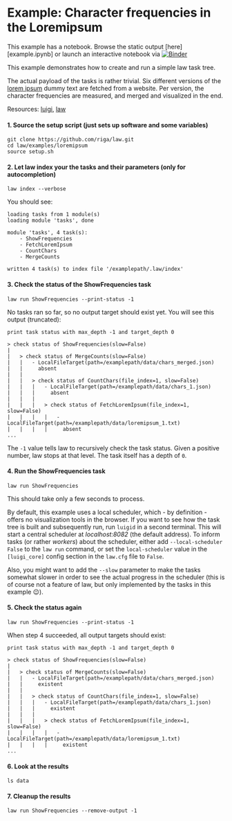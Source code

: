 # Example: Character frequencies in the Loremipsum

This example has a notebook. Browse the static output [here][example.ipynb] or launch an interactive notebook via [![Binder](https://mybinder.org/badge_logo.svg)](https://mybinder.org/v2/gh/riga/law/master?filepath=examples%2Floremipsum%2Fexample.ipynb)

This example demonstrates how to create and run a simple law task tree.

The actual payload of the tasks is rather trivial. Six different versions of the [lorem ipsum](https://www.lipsum.com) dummy text are fetched from a website. Per version, the character frequencies are measured, and merged and visualized in the end.

Resources: [luigi](http://luigi.readthedocs.io/en/stable), [law](http://law.readthedocs.io/en/latest)


#### 1. Source the setup script (just sets up software and some variables)

```shell
git clone https://github.com/riga/law.git
cd law/examples/loremipsum
source setup.sh
```


#### 2. Let law index your the tasks and their parameters (only for autocompletion)

```shell
law index --verbose
```

You should see:

```shell
loading tasks from 1 module(s)
loading module 'tasks', done

module 'tasks', 4 task(s):
    - ShowFrequencies
    - FetchLoremIpsum
    - CountChars
    - MergeCounts

written 4 task(s) to index file '/examplepath/.law/index'
```


#### 3. Check the status of the ShowFrequencies task

```shell
law run ShowFrequencies --print-status -1
```

No tasks ran so far, so no output target should exist yet. You will see this output (truncated):

```shell
print task status with max_depth -1 and target_depth 0

> check status of ShowFrequencies(slow=False)
|
|   > check status of MergeCounts(slow=False)
|   |   - LocalFileTarget(path=/examplepath/data/chars_merged.json)
|   |     absent
|   |
|   |   > check status of CountChars(file_index=1, slow=False)
|   |   |   - LocalFileTarget(path=/examplepath/data/chars_1.json)
|   |   |     absent
|   |   |
|   |   |   > check status of FetchLoremIpsum(file_index=1, slow=False)
|   |   |   |   - LocalFileTarget(path=/examplepath/data/loremipsum_1.txt)
|   |   |   |     absent
...
```

The ``-1`` value tells law to recursively check the task status. Given a positive number, law stops at that level. The task itself has a depth of ``0``.


#### 4. Run the ShowFrequencies task


```shell
law run ShowFrequencies
```

This should take only a few seconds to process.

By default, this example uses a local scheduler, which - by definition - offers no visualization tools in the browser. If you want to see how the task tree is built and subsequently run, run ``luigid`` in a second terminal. This will start a central scheduler at *localhost:8082* (the default address). To inform tasks (or rather *workers*) about the scheduler, either add ``--local-scheduler False`` to the ``law run`` command, or set the ``local-scheduler`` value in the ``[luigi_core]`` config section in the ``law.cfg`` file to ``False``.

Also, you might want to add the ``--slow`` parameter to make the tasks somewhat slower in order to see the actual progress in the scheduler (this is of course not a feature of law, but only implemented by the tasks in this example 😉).


#### 5. Check the status again

```shell
law run ShowFrequencies --print-status -1
```

When step 4 succeeded, all output targets should exist:

```shell
print task status with max_depth -1 and target_depth 0

> check status of ShowFrequencies(slow=False)
|
|   > check status of MergeCounts(slow=False)
|   |   - LocalFileTarget(path=/examplepath/data/chars_merged.json)
|   |     existent
|   |
|   |   > check status of CountChars(file_index=1, slow=False)
|   |   |   - LocalFileTarget(path=/examplepath/data/chars_1.json)
|   |   |     existent
|   |   |
|   |   |   > check status of FetchLoremIpsum(file_index=1, slow=False)
|   |   |   |   - LocalFileTarget(path=/examplepath/data/loremipsum_1.txt)
|   |   |   |     existent
...
```


#### 6. Look at the results

```shell
ls data
```


#### 7. Cleanup the results

```shell
law run ShowFrequencies --remove-output -1
```
